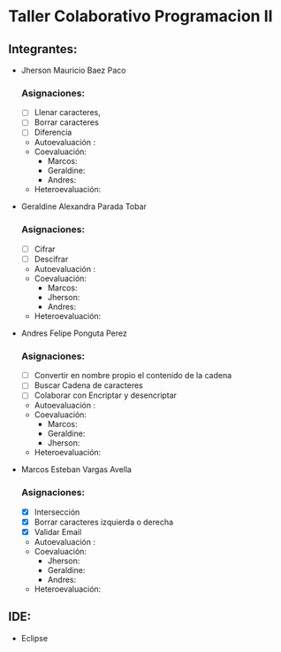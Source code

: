 # Taller Colaborativo Programacion II

## Integrantes:

- Jherson Mauricio Baez Paco
  ### Asignaciones:
  - [ ]  Llenar caracteres,
  - [ ]  Borrar caracteres
  - [ ]  Diferencia
  - Autoevaluación :
  - Coevaluación:
    - Marcos:
    - Geraldine:
    - Andres:   
  - Heteroevaluación:
  
- Geraldine Alexandra Parada Tobar
  ### Asignaciones:
  - [ ]   Cifrar
  - [ ]   Descifrar
  - Autoevaluación :
  - Coevaluación:
    - Marcos:
    - Jherson:
    - Andres:   
  - Heteroevaluación:

- Andres Felipe Ponguta Perez
  ### Asignaciones:
  - [ ]  Convertir en nombre propio el contenido de la cadena
  - [ ]  Buscar Cadena de caracteres
  - [ ]  Colaborar con Encriptar y desencriptar
  - Autoevaluación :
  - Coevaluación:
    - Marcos:
    - Geraldine:
    - Jherson:   
  - Heteroevaluación:
- Marcos Esteban Vargas Avella
  ### Asignaciones:
  - [X]   Intersección
  - [X]   Borrar caracteres izquierda o derecha
  - [X]   Validar Email
  - Autoevaluación :
  - Coevaluación:
    - Jherson:
    - Geraldine:
    - Andres:   
  - Heteroevaluación:
## IDE:
- Eclipse

